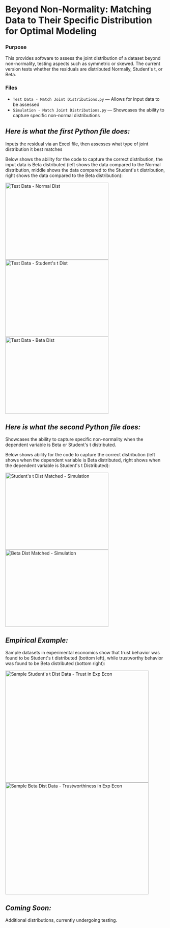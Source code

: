 # Beyond Non-Normality: Matching Data to Their Specific Distribution for Optimal Modeling

### Purpose
This provides software to assess the joint distribution of a dataset beyond non-normality, testing aspects such as symmetric or skewed. The current version tests whether the residuals are distributed Normally, Student's t, or Beta.


### Files
- `Test Data - Match Joint Distributions.py` — Allows for input data to be assessed 
- `Simulation - Match Joint Distributions.py` — Showcases the ability to capture specific non-normal distributions


## <em>Here is what the first Python file does:</em>
Inputs the residual via an Excel file, then assesses what type of joint distribution it best matches

Below shows the ability for the code to capture the correct distribution, the input data is Beta distributed (left shows the data compared to the Normal distribution, middle shows the data compared to the Student's t distribution, right shows the data compared to the Beta distribution):

<img width="324" height="241" alt="Test Data - Normal Dist" src="https://github.com/user-attachments/assets/d78e2ee1-f088-4846-b4f4-ba154481be4d" />
<img width="324" height="241" alt="Test Data - Student's t Dist" src="https://github.com/user-attachments/assets/763a13f6-4eeb-4394-8097-58f785b93712" />
<img width="324" height="241" alt="Test Data - Beta Dist" src="https://github.com/user-attachments/assets/a9cba263-6e8c-4ecd-95dd-c2d3988a6db5" />


## <em>Here is what the second Python file does:</em>
Showcases the ability to capture specific non-normality when the dependent variable is Beta or Student's t distributed.

Below shows ability for the code to capture the correct distribution (left shows when the dependent variable is Beta distributed, right shows when the dependent variable is Student's t Distributed):

<img width="324" height="241" alt="Student's t Dist Matched - Simulation" src="https://github.com/user-attachments/assets/cfd1c0ef-e922-473d-93ba-a697abbb587c" />
<img width="324" height="241" alt="Beta Dist Matched - Simulation" src="https://github.com/user-attachments/assets/2dfedc36-2616-429e-a9fe-5c38b8d2422f" />


## <em>Empirical Example:</em>
Sample datasets in experimental economics show that trust behavior was found to be Student's t distributed (bottom left), while trustworthy behavior was found to be Beta distributed (bottom right):

<img width="450" height="350" alt="Sample Student's t Dist Data - Trust in Exp Econ" src="https://github.com/user-attachments/assets/90c4631f-0c73-466b-885d-3365c8384568" />
<img width="450" height="350" alt="Sample Beta Dist Data - Trustworthiness in Exp Econ" src="https://github.com/user-attachments/assets/ef55f8b9-7e48-4347-9161-60741eb38605" />

## <em>Coming Soon:</em>
Additional distributions, currently undergoing testing.
